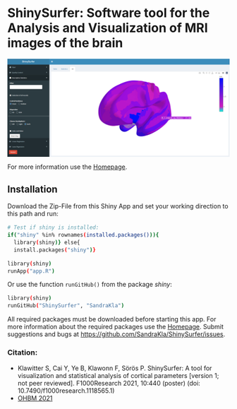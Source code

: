 # __ShinySurfer__: Software tool for the Analysis and Visualization of MRI images of the brain

<img src="www/example.png" align="center"/>

For more information use the [Homepage](https://sandrakla.github.io/ShinySurfer_Homepage/).

## Installation 

Download the Zip-File from this Shiny App and set your working direction to this path and run:

```bash
# Test if shiny is installed:
if("shiny" %in% rownames(installed.packages())){
  library(shiny)} else{
  install.packages("shiny")}
```

```bash
library(shiny)
runApp("app.R")
```
Or use the function ```runGitHub()``` from the package *shiny*:

```bash
library(shiny)
runGitHub("ShinySurfer", "SandraKla")
```

All required packages must be downloaded before starting this app. For more information about the required packages use the [Homepage](https://sandrakla.github.io/ShinySurfer_Homepage/about.html). Submit suggestions and bugs at https://github.com/SandraKla/ShinySurfer/issues.

### Citation:

- Klawitter S, Cai Y, Ye B, Klawonn F, Sörös P. ShinySurfer: A tool for visualization and statistical analysis of cortical parameters [version 1; not peer reviewed]. F1000Research 2021, 10:440 (poster) (doi: 10.7490/f1000research.1118565.1)
- [OHBM 2021](https://ww4.aievolution.com/hbm2101/index.cfm?do=abs.viewAbs&src=ext&abs=1685)
